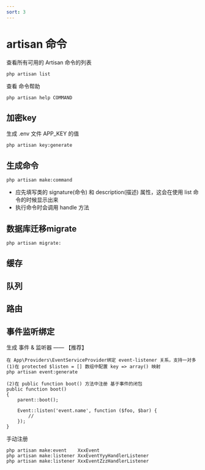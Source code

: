 ```yaml
---
sort: 3
---
```


# artisan 命令
查看所有可用的 Artisan 命令的列表
```angular2html
php artisan list
```
查看 命令帮助
```angular2html
php artisan help COMMAND
```
## 加密key
生成 .env 文件 APP_KEY 的值
```angular2html
php artisan key:generate
```

## 生成命令
```angular2html
php artisan make:command
```
- 应先填写类的 signature(命令) 和 description(描述) 属性，这会在使用 list 命令的时候显示出来
- 执行命令时会调用 handle 方法

## 数据库迁移migrate
```angular2html
php artisan migrate:
```

## 缓存

## 队列

## 路由

## 事件监听绑定

生成 事件 & 监听器 —— 【推荐】

```angular2html
在 App\Providers\EventServiceProvider绑定 event-listener 关系，支持一对多
(1)在 protected $listen = [] 数组中配置 key => array() 映射
php artisan event:generate 

(2)在 public function boot() 方法中注册 基于事件的闭包
public function boot()
{
    parent::boot();

    Event::listen('event.name', function ($foo, $bar) {
        //
    });
}
```

手动注册

```angular2html
php artisan make:event    XxxEvent
php artisan make:listener XxxEventYyyHandlerListener
php artisan make:listener XxxEventZzzHandlerListener
```

